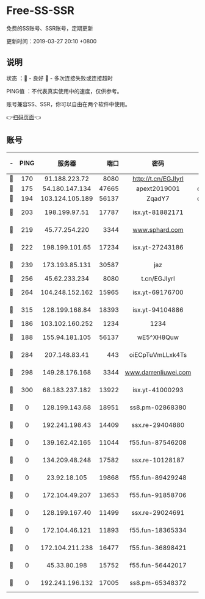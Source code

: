 # Free-SS-SSR

免费的SS账号、SSR账号，定期更新

更新时间：2019-03-27 20:10 +0800

## 说明

状态     ：🙂 - 良好 🙁 - 多次连接失败或连接超时

PING值   ：不代表真实使用中的速度，仅供参考。

账号兼容SS、SSR，你可以自由在两个软件中使用。

👉[扫码页面](https://liesauer.github.io/Free-SS-SSR/)👈

## 账号

|-|PING|服务器|端口|密码|加密方式|区域|
|:----:|:----:|:-----:|-----:|:----:|:----:|:----:|
|🙂|170|91.188.223.72|8080|http://t.cn/EGJIyrl|rc4-md5|RU|
|🙂|175|54.180.147.134|47665|apext2019001|chacha20|KR|
|🙂|194|103.124.105.189|56137|ZqadY7|chacha20|US|
|🙂|203|198.199.97.51|17787|isx.yt-81882171|aes-256-cfb|US|
|🙂|219|45.77.254.220|3344|www.sphard.com|aes-256-cfb|SG|
|🙂|222|198.199.101.65|17234|isx.yt-27243186|aes-256-cfb|US|
|🙂|239|173.193.85.131|30587|jaz|aes-256-cfb|US|
|🙂|256|45.62.233.234|8080|t.cn/EGJIyrl|rc4-md5|CA|
|🙂|264|104.248.152.162|15965|isx.yt-69176700|aes-256-cfb|SG|
|🙂|315|128.199.168.84|18393|isx.yt-94104886|aes-256-cfb|SG|
|🙂|186|103.102.160.252|1234|1234|rc4-md5|JP|
|🙂|188|155.94.181.105|56137|wE5^XH8Quw|aes-256-cfb|US|
|🙂|284|207.148.83.41|443|oiECpTuVmLLxk4Ts|aes-256-cfb|AU|
|🙂|298|149.28.176.168|3344|www.darrenliuwei.com|aes-256-cfb|AU|
|🙂|300|68.183.237.182|13922|isx.yt-41000293|aes-256-cfb|SG|
|🙁|0|128.199.143.68|18951|ss8.pm-02868380|aes-256-cfb|SG|
|🙁|0|192.241.198.43|14409|ssx.re-29404880|aes-256-cfb|US|
|🙁|0|139.162.42.165|11044|f55.fun-87546208|aes-256-cfb|SG|
|🙁|0|134.209.48.248|17582|ssx.re-10128187|aes-256-cfb|US|
|🙁|0|23.92.18.105|19868|f55.fun-89429248|aes-256-cfb|US|
|🙁|0|172.104.49.207|13653|f55.fun-91858706|aes-256-cfb|SG|
|🙁|0|128.199.167.40|11499|ssx.re-29024691|aes-256-cfb|SG|
|🙁|0|172.104.46.121|11893|f55.fun-18365334|aes-256-cfb|SG|
|🙁|0|172.104.211.238|16477|f55.fun-36898421|aes-256-cfb|US|
|🙁|0|45.33.80.198|15752|f55.fun-56442017|aes-256-cfb|US|
|🙁|0|192.241.196.132|17005|ss8.pm-65348372|aes-256-cfb|US|
